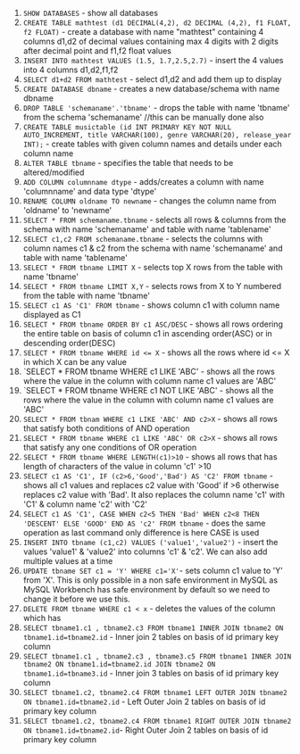 1. `SHOW DATABASES` - show all databases 
2. `CREATE TABLE mathtest (d1 DECIMAL(4,2), d2 DECIMAL (4,2), f1 FLOAT, f2 FLOAT)` - create a database with name "mathtest" containing 4 columns d1,d2 of decimal values containing max 4 digits with 2 digits after decimal point and f1,f2 float values
3. `INSERT INTO mathtest VALUES (1.5, 1.7,2.5,2.7)` - insert the 4 values into 4 columns d1,d2,f1,f2
4. `SELECT d1+d2 FROM mathtest` - select d1,d2 and add them up to display
5. `CREATE DATABASE dbname` - creates a new database/schema with name dbname
6. `DROP TABLE 'schemaname'.'tbname'` - drops the table with name 'tbname' from the schema 'schemaname' //this can be manually done also
7. `CREATE TABLE musictable (id INT PRIMARY KEY NOT NULL AUTO_INCREMENT, title VARCHAR(100), genre VARCHAR(20), release_year INT);` - create tables with given column names and details under each column name
8. `ALTER TABLE tbname` - specifies the table that needs to be altered/modified
9. `ADD COLUMN columnname dtype` - adds/creates a column with name 'columnname' and data type 'dtype'
10. `RENAME COLUMN oldname TO newname` - changes the column name from 'oldname' to 'newname'
11. `SELECT * FROM schemaname.tbname` - selects all rows & columns from the schema with name 'schemaname' and table with name 'tablename'
12. `SELECT c1,c2 FROM schemaname.tbname` - selects the columns with column names c1 & c2 from the schema with name 'schemaname' and table with name 'tablename'
13. `SELECT * FROM tbname LIMIT X` - selects top X rows from the table with name 'tbname'
14. `SELECT * FROM tbname LIMIT X,Y` - selects rows from X to Y numbered from the table with name 'tbname'
15. `SELECT c1 AS 'C1' FROM tbname` - shows column c1 with column name displayed as C1 
16. `SELECT * FROM tbname ORDER BY c1 ASC/DESC` - shows all rows ordering the entire table on basis of column c1 in ascending order(ASC) or in descending order(DESC)
17. `SELECT * FROM tbname WHERE id <= X` - shows all the rows where id <= X in which X can be any value
18. `SELECT * FROM tbname WHERE c1 LIKE 'ABC' - shows all the rows where the value in the column with column name c1 values are 'ABC'
19. `SELECT * FROM tbname WHERE c1 NOT LIKE 'ABC' - shows all the rows where the value in the column with column name c1 values are 'ABC'
20. `SELECT * FROM tbnam WHERE c1 LIKE 'ABC' AND c2>X` - shows all rows that satisfy both conditions of AND operation
21. `SELECT * FROM tbname WHERE c1 LIKE 'ABC' OR c2>X` - shows all rows that satisfy any one conditions of OR operation
22. `SELECT * FROM tbname WHERE LENGTH(c1)>10` - shows all rows that has length of characters of the value in column 'c1' >10
23. `SELECT c1 AS 'C1', IF (c2>6,'Good','Bad') AS 'C2' FROM tbname` - shows all c1 values and replaces c2 value with 'Good' if >6 otherwise replaces c2 value with 'Bad'. It also replaces the column name 'c1' with 'C1' & column name 'c2' with 'C2'
24. `SELECT c1 AS 'C1', CASE WHEN c2<5 THEN 'Bad' WHEN c2<8 THEN 'DESCENT' ELSE 'GOOD' END AS 'c2' FROM tbname` - does the same operation as last command only difference is here CASE is used
25. `INSERT INTO tbname (c1,c2) VALUES ('value1','value2')` - insert the values 'value1' & 'value2' into columns 'c1' & 'c2'. We can also add multiple values at a time
26. `UPDATE tbname SET c1 = 'Y' WHERE c1='X'`- sets column c1 value to 'Y' from 'X'. This is only possible in a non safe environment in MySQL as MySQL Workbench has safe environment by default so we need to change it before we use this.
27. `DELETE FROM tbname WHERE c1 < x` - deletes the values of the column which has 
28. `SELECT tbname1.c1 , tbname2.c3 FROM tbname1 INNER JOIN tbname2 ON tbname1.id=tbname2.id` - Inner join 2 tables on basis of id primary key column
29. `SELECT tbname1.c1 , tbname2.c3 , tbname3.c5 FROM tbname1 INNER JOIN tbname2 ON tbname1.id=tbname2.id JOIN tbname2 ON tbname1.id=tbname3.id` - Inner join 3 tables on basis of id primary key column
30. `SELECT tbname1.c2, tbname2.c4 FROM tbname1 LEFT OUTER JOIN tbname2 ON tbname1.id=tbname2.id` - Left Outer Join 2 tables on basis of id primary key column
31. `SELECT tbname1.c2, tbname2.c4 FROM tbname1 RIGHT OUTER JOIN tbname2 ON tbname1.id=tbname2.id`- Right Outer Join 2 tables on basis of id primary key column
